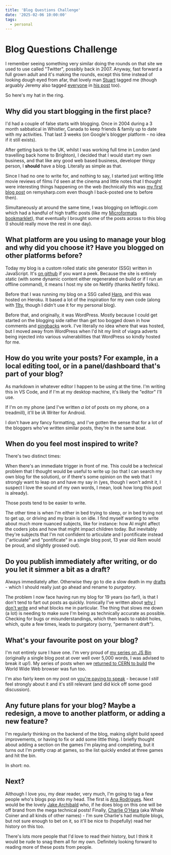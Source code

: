 ```yaml
---
title: 'Blog Questions Challenge'
date: '2025-02-06 10:00:00'
tags:
  - personal
---
```


# Blog Questions Challenge

I remember seeing something very similar doing the rounds on that site we used to use called "Twitter", possibly back in 2007. Anyway, fast forward a full grown adult and it's making the rounds, except this time instead of looking dough eyed from afar, that lovely man [Stuart](https://www.kryogenix.org/days/2025/02/03/blog-questions-challenge/) tagged me (though arguably Jeremy also tagged [everyone](https://youtu.be/74BzSTQCl_c?si=hxm1WKV0_zIw6vT_&t=9) in [his post](https://adactio.com/journal/21674) too).

So here's my hat in the ring.

<!-- more -->

## Why did you start blogging in the first place?

I'd had a couple of false starts with blogging. Once in 2004 during a 3 month sabbatical in Whistler, Canada to keep friends & family up to date with my activities. That last 3 weeks (on Google's blogger platform - no idea if it still exists).

After getting back to the UK, whilst I was working full time in London (and travelling back home to Brighton), I decided that I would start my own business, and that like any good web based business, developer thingy person, I **should** have a blog. Literally as simple as that.

Since I had no one to write for, and nothing to say, I started just writing little movie reviews of films I'd seen at the cinema and little notes that I thought were interesting things happening on the web (technically this was [my first blog post](https://remysharp.com/2006/09/01/flickr-geo-tags) on remysharp.com even though I back-posted one to before then).

Simultaneously at around the same time, I was blogging on leftlogic.com which had a handful of high traffic posts (like my [Microformats bookmarklet](https://web.archive.org/web/20061018170535/http://leftlogic.com/info/articles/microformats_bookmarklet)), that eventually I brought some of the posts across to this blog (I should really move the rest in one day).

## What platform are you using to manage your blog and why did you choose it? Have you blogged on other platforms before?

Today my blog is a custom rolled static site generator (SSG) written in JavaScript. It's [on github](https://github.com/remy/remysharp.com) if you want a peek. Because the site is entirely static (with some dynamic content either regenerated on build or if I run an offline command), it means I host my site on Netlify (thanks Netlify folks).

Before that I was running my blog on a SSG called [Harp](https://github.com/sintaxi/harp), and this was hosted on Heroku. It based a lot of the inspiration for my own code (along with [11ty](https://www.11ty.dev/), though I didn't use it for my personal blog).

Before that, and originally, it was WordPress. Mostly because I could get started on the blogging side rather than get too bogged down in how comments and [pingbacks](https://indieweb.org/pingback) work. I've literally no idea where that was hosted, but I moved away from WordPress when I'd hit my limit of viagra adverts being injected into various vulnerabilities that WordPress so kindly hosted for me.

## How do you write your posts? For example, in a local editing tool, or in a panel/dashboard that's part of your blog?

As markdown in whatever editor I happen to be using at the time. I'm writing this in VS Code, and if I'm at my desktop machine, it's likely the "editor" I'll use.

If I'm on my phone (and I've written _a lot_ of posts on my phone, on a treadmill), it'll be iA Writer for Android.

I don't have any fancy formatting, and I've gotten the sense that for a lot of the bloggers who've written similar posts, they're in the same boat.

## When do you feel most inspired to write?

There's two distinct times:

When there's an immediate trigger in front of me. This could be a technical problem that I thought would be useful to write up (so that I can search my own blog for the solution), or if there's some opinion on the web that I strongly want to leap on and have my say in (yes, though I won't admit it, I suspect I love the sound of my own words, I mean, look how long this post is already).

Those posts tend to be easier to write.

The other time is when I'm either in bed trying to sleep, or in bed trying not to get up, or driving and my brain is on idle. I find myself wanting to write about much more nuanced subjects, like for instance: how AI might affect the coders jobs and how that might impact children today. But inevitably they're subjects that I'm not confident to articulate and I pontificate instead ("articulate" and "pontificate" in a single blog post, 13 year old Rem would be proud, and slightly grossed out).

## Do you publish immediately after writing, or do you let it simmer a bit as a draft?

Always immediately after. Otherwise they go to die a slow death in my [drafts](https://remysharp.com/drafts/) - which I should really just go ahead and rename to _purgatory_.

The problem I now face having run my blog for 19 years (so far!), is that I don't tend to fart out posts as quickly. Ironically I've written about [why I don't write](https://remysharp.com/2021/11/21/why-i-write-and-when-i-dont#why-i-wont-write) and what blocks me in particular. The thing that slows me down (a lot) is needing to make sure I'm being as technically accurate as possible. Checking for bugs or misunderstandings, which then leads to rabbit holes, which, quite a few times, leads to purgatory (sorry, "permanent draft").

## What's your favourite post on your blog?

I'm not entirely sure I have one. I'm very proud of [my series on JS Bin](https://remysharp.com/2015/09/14/jsbin-toxic-part-1) (originally a single blog post at over well over 5,000 words, I was advised to break it up!). My series of posts when we [returned to CERN to build](https://remysharp.com/2019/02/12/cern-day-1) the World Wide Web browser was fun too.

I'm also fairly keen on my post on [you're paying to speak](https://remysharp.com/2014/03/07/youre-paying-to-speak) - because I _still_ feel strongly about it and it's still relevant (and did kick off some good discussion).

## Any future plans for your blog? Maybe a redesign, a move to another platform, or adding a new feature?

I'm regularly thinking on the backend of the blog, making slight build speed improvements, or having to fix or add some little thing. I briefly thought about adding a section on the games I'm playing and completing, but it turns out I'm pretty crap at games, so the list quickly ended at three games and hit the bin.

In short: no.

## Next?

Although I love you, my dear reader, very much, I'm going to tag a few people who's blogs pop into my head. The first is [Ana Rodrigues](https://ohhelloana.blog/posts/). Next would be the lovely [Jake Archibald](https://jakearchibald.com/) who, if he does blog on this one will be off brand from the mega technical posts! Finally, [Charlie O'Hara](https://awfulwoman.com/) (aka Whale Coiner and all kinds of other names) - I'm sure Charlie's had multiple blogs, but not sure enough to bet on it, so it'll be nice to (hopefully) read her history on this too.

There's lots more people that I'd love to read their history, but I think it would be rude to snag them all for my own. Definitely looking forward to reading more of these posts from people.